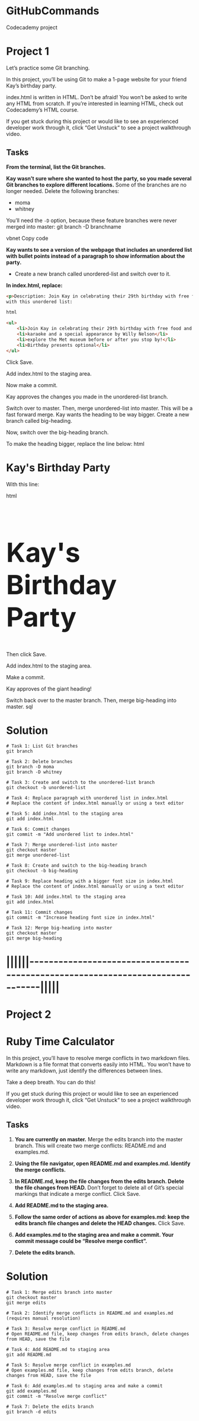 # GitHubCommands
Codecademy project
# Project 1 
Let’s practice some Git branching.

In this project, you’ll be using Git to make a 1-page website for your friend Kay’s birthday party.

index.html is written in HTML. Don’t be afraid! You won’t be asked to write any HTML from scratch. If you’re interested in learning HTML, check out Codecademy’s HTML course.

If you get stuck during this project or would like to see an experienced developer work through it, click “Get Unstuck“ to see a project walkthrough video.

## Tasks

 **From the terminal, list the Git branches.**

 **Kay wasn’t sure where she wanted to host the party, so you made several Git branches to explore different locations.**
   Some of the branches are no longer needed. Delete the following branches:
   - moma
   - whitney

   You’ll need the `-D` option, because these feature branches were never merged into master:
git branch -D branchname

vbnet
Copy code

 **Kay wants to see a version of the webpage that includes an unordered list with bullet points instead of a paragraph to show information about the party.**
- Create a new branch called unordered-list and switch over to it.

 **In index.html, replace:**
```html
<p>Description: Join Kay in celebrating their 29th birthday with free food and beverages, karaoke and a special appearance by Willy Nelson. Also, feel free to explore the Met museum before or after you stop by! Presents for Kay optional.</p>
with this unordered list:

html

<ul>
    <li>Join Kay in celebrating their 29th birthday with free food and beverages</li>
    <li>karaoke and a special appearance by Willy Nelson</li>
    <li>explore the Met museum before or after you stop by!</li>
    <li>Birthday presents optional</li>
</ul>
```
Click Save.

Add index.html to the staging area.

Now make a commit.

Kay approves the changes you made in the unordered-list branch.

Switch over to master. Then, merge unordered-list into master. This will be a fast forward merge.
Kay wants the heading to be way bigger. Create a new branch called big-heading.

Now, switch over the big-heading branch.

To make the heading bigger, replace the line below:
html

<h1>Kay's Birthday Party</h1>
With this line:

html

<h1 style="font-size: 72px">Kay's Birthday Party</h1>
Then click Save.

Add index.html to the staging area.

Make a commit.

Kay approves of the giant heading!

Switch back over to the master branch. Then, merge big-heading into master.
sql

# Solution 
```
# Task 1: List Git branches
git branch

# Task 2: Delete branches
git branch -D moma
git branch -D whitney

# Task 3: Create and switch to the unordered-list branch
git checkout -b unordered-list

# Task 4: Replace paragraph with unordered list in index.html
# Replace the content of index.html manually or using a text editor

# Task 5: Add index.html to the staging area
git add index.html

# Task 6: Commit changes
git commit -m "Add unordered list to index.html"

# Task 7: Merge unordered-list into master
git checkout master
git merge unordered-list

# Task 8: Create and switch to the big-heading branch
git checkout -b big-heading

# Task 9: Replace heading with a bigger font size in index.html
# Replace the content of index.html manually or using a text editor

# Task 10: Add index.html to the staging area
git add index.html

# Task 11: Commit changes
git commit -m "Increase heading font size in index.html"

# Task 12: Merge big-heading into master
git checkout master
git merge big-heading

```
# ||||||------------------------------------------------------------------------------|||||
# Project 2
# Ruby Time Calculator

In this project, you’ll have to resolve merge conflicts in two markdown files. Markdown is a file format that converts easily into HTML. You won’t have to write any markdown, just identify the differences between lines.

Take a deep breath. You can do this!

If you get stuck during this project or would like to see an experienced developer work through it, click “Get Unstuck“ to see a project walkthrough video.

## Tasks

1. **You are currently on master.**
   Merge the edits branch into the master branch.
   This will create two merge conflicts: README.md and examples.md.

2. **Using the file navigator, open README.md and examples.md. Identify the merge conflicts.**

3. **In README.md, keep the file changes from the edits branch. Delete the file changes from HEAD.**
   Don’t forget to delete all of Git’s special markings that indicate a merge conflict.
   Click Save.

4. **Add README.md to the staging area.**

5. **Follow the same order of actions as above for examples.md: keep the edits branch file changes and delete the HEAD changes.**
   Click Save.

6. **Add examples.md to the staging area and make a commit. Your commit message could be “Resolve merge conflict”.**

7. **Delete the edits branch.**


# Solution 
```
# Task 1: Merge edits branch into master
git checkout master
git merge edits

# Task 2: Identify merge conflicts in README.md and examples.md (requires manual resolution)

# Task 3: Resolve merge conflict in README.md
# Open README.md file, keep changes from edits branch, delete changes from HEAD, save the file

# Task 4: Add README.md to staging area
git add README.md

# Task 5: Resolve merge conflict in examples.md
# Open examples.md file, keep changes from edits branch, delete changes from HEAD, save the file

# Task 6: Add examples.md to staging area and make a commit
git add examples.md
git commit -m "Resolve merge conflict"

# Task 7: Delete the edits branch
git branch -d edits


